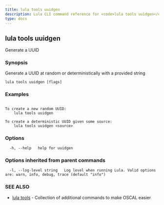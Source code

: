 ```yaml
---
title: lula tools uuidgen
description: Lula CLI command reference for <code>lula tools uuidgen</code>.
type: docs
---
```

## lula tools uuidgen

Generate a UUID

### Synopsis

Generate a UUID at random or deterministically with a provided string

```
lula tools uuidgen [flags]
```

### Examples

```

To create a new random UUID:
	lula tools uuidgen

To create a deterministic UUID given some source:
	lula tools uuidgen <source>

```

### Options

```
  -h, --help   help for uuidgen
```

### Options inherited from parent commands

```
  -l, --log-level string   Log level when running Lula. Valid options are: warn, info, debug, trace (default "info")
```

### SEE ALSO

* [lula tools](./lula_tools.md)	 - Collection of additional commands to make OSCAL easier

